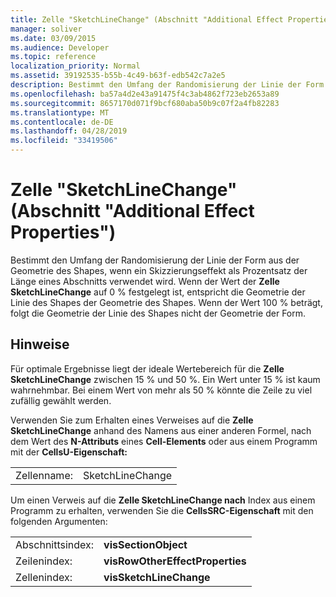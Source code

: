 ```yaml
---
title: Zelle "SketchLineChange" (Abschnitt "Additional Effect Properties")
manager: soliver
ms.date: 03/09/2015
ms.audience: Developer
ms.topic: reference
localization_priority: Normal
ms.assetid: 39192535-b55b-4c49-b63f-edb542c7a2e5
description: Bestimmt den Umfang der Randomisierung der Linie der Form aus der Geometrie des Shapes, wenn ein Skizzierungseffekt als Prozentsatz der Länge eines Abschnitts verwendet wird. Wenn der Wert der Zelle SketchLineChange auf 0 % festgelegt ist, entspricht die Geometrie der Linie des Shapes der Geometrie des Shapes. Wenn der Wert 100 % beträgt, folgt die Geometrie der Linie des Shapes nicht der Geometrie der Form.
ms.openlocfilehash: ba57a4d2e43a91475f4c3ab4862f723eb2653a89
ms.sourcegitcommit: 8657170d071f9bcf680aba50b9c07f2a4fb82283
ms.translationtype: MT
ms.contentlocale: de-DE
ms.lasthandoff: 04/28/2019
ms.locfileid: "33419506"
---
```

# <a name="sketchlinechange-cell-additional-effect-properties-section"></a>Zelle "SketchLineChange" (Abschnitt "Additional Effect Properties")

Bestimmt den Umfang der Randomisierung der Linie der Form aus der Geometrie des Shapes, wenn ein Skizzierungseffekt als Prozentsatz der Länge eines Abschnitts verwendet wird. Wenn der Wert der **Zelle SketchLineChange** auf 0 % festgelegt ist, entspricht die Geometrie der Linie des Shapes der Geometrie des Shapes. Wenn der Wert 100 % beträgt, folgt die Geometrie der Linie des Shapes nicht der Geometrie der Form. 
  
## <a name="remarks"></a>Hinweise

Für optimale Ergebnisse liegt der ideale Wertebereich für die **Zelle SketchLineChange** zwischen 15 % und 50 %. Ein Wert unter 15 % ist kaum wahrnehmbar. Bei einem Wert von mehr als 50 % könnte die Zeile zu viel zufällig gewählt werden. 
  
Verwenden Sie zum Erhalten eines Verweises auf die **Zelle SketchLineChange** anhand des Namens aus einer anderen Formel, nach dem Wert des **N-Attributs** eines **Cell-Elements** oder aus einem Programm mit der **CellsU-Eigenschaft:** 
  
|||
|:-----|:-----|
| Zellenname:  <br/> | SketchLineChange  <br/> |
   
Um einen Verweis auf die **Zelle SketchLineChange nach** Index aus einem Programm zu erhalten, verwenden Sie die **CellsSRC-Eigenschaft** mit den folgenden Argumenten: 
  
|||
|:-----|:-----|
| Abschnittsindex:  <br/> |**visSectionObject** <br/> |
| Zeilenindex:  <br/> |**visRowOtherEffectProperties** <br/> |
| Zellenindex:  <br/> |**visSketchLineChange** <br/> |
   

